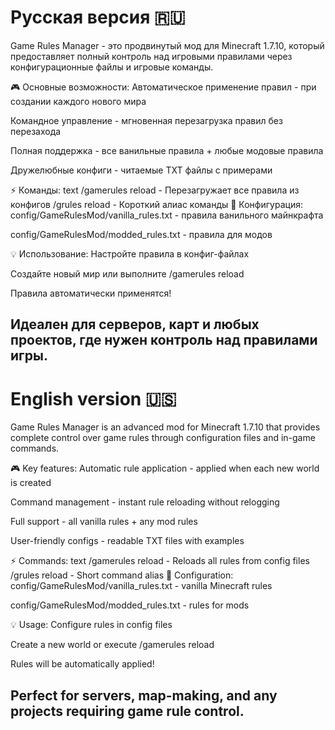 Русская версия 🇷🇺
==========================
Game Rules Manager - это продвинутый мод для Minecraft 1.7.10, который предоставляет полный контроль над игровыми правилами через конфигурационные файлы и игровые команды.

🎮 Основные возможности:
Автоматическое применение правил - при создании каждого нового мира

Командное управление - мгновенная перезагрузка правил без перезахода

Полная поддержка - все ванильные правила + любые модовые правила

Дружелюбные конфиги - читаемые TXT файлы с примерами

⚡ Команды:
text
/gamerules reload - Перезагружает все правила из конфигов
/grules reload    - Короткий алиас команды
📁 Конфигурация:
config/GameRulesMod/vanilla_rules.txt - правила ванильного майнкрафта

config/GameRulesMod/modded_rules.txt - правила для модов

💡 Использование:
Настройте правила в конфиг-файлах

Создайте новый мир или выполните /gamerules reload

Правила автоматически применятся!

Идеален для серверов, карт и любых проектов, где нужен контроль над правилами игры.
-------------
English version 🇺🇸
=======================
Game Rules Manager is an advanced mod for Minecraft 1.7.10 that provides complete control over game rules through configuration files and in-game commands.

🎮 Key features:
Automatic rule application - applied when each new world is created

Command management - instant rule reloading without relogging

Full support - all vanilla rules + any mod rules

User-friendly configs - readable TXT files with examples

⚡ Commands:
text
/gamerules reload - Reloads all rules from config files
/grules reload    - Short command alias
📁 Configuration:
config/GameRulesMod/vanilla_rules.txt - vanilla Minecraft rules

config/GameRulesMod/modded_rules.txt - rules for mods

💡 Usage:
Configure rules in config files

Create a new world or execute /gamerules reload

Rules will be automatically applied!

Perfect for servers, map-making, and any projects requiring game rule control.
----------------
